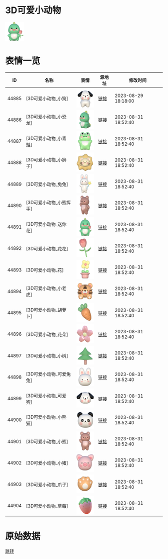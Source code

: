 # 3D可爱小动物

<img src="./cover.png" height="60" alt="cover" />

# 表情一览

|ID|名称|表情|源地址|修改时间|
|----|----|----|----|----|
|44885|[3D可爱小动物_小狗]|<img src="./pic/044885_%5B3D可爱小动物_小狗%5D.png" height="60" alt="小狗"/>|[链接](https://i0.hdslb.com/bfs/garb/94252d760cd0916d8084668f4513db4edbd709fb.png)|2023-08-29 18:18:00|
|44886|[3D可爱小动物_小恐龙]|<img src="./pic/044886_%5B3D可爱小动物_小恐龙%5D.png" height="60" alt="小恐龙"/>|[链接](https://i0.hdslb.com/bfs/garb/8fac9d4769f335a300a0e22c7a5fca1d8865329c.png)|2023-08-31 18:52:40|
|44887|[3D可爱小动物_小青蛙]|<img src="./pic/044887_%5B3D可爱小动物_小青蛙%5D.png" height="60" alt="小青蛙"/>|[链接](https://i0.hdslb.com/bfs/garb/65e312e18b435cc6cab26bd4d361fc751852fb17.png)|2023-08-31 18:52:40|
|44888|[3D可爱小动物_小狮子]|<img src="./pic/044888_%5B3D可爱小动物_小狮子%5D.png" height="60" alt="小狮子"/>|[链接](https://i0.hdslb.com/bfs/garb/2ce52d1f04dceed01f87a5cadbc6b3511b61ae6b.png)|2023-08-31 18:52:40|
|44889|[3D可爱小动物_兔兔]|<img src="./pic/044889_%5B3D可爱小动物_兔兔%5D.png" height="60" alt="兔兔"/>|[链接](https://i0.hdslb.com/bfs/garb/4473c6606ff99c4f17d3cb305fee5a98e9913a5f.png)|2023-08-31 18:52:40|
|44890|[3D可爱小动物_小熊挥手]|<img src="./pic/044890_%5B3D可爱小动物_小熊挥手%5D.png" height="60" alt="小熊挥手"/>|[链接](https://i0.hdslb.com/bfs/garb/d499d50c01c6d536c452371ff2f6b3432552d967.png)|2023-08-31 18:52:40|
|44891|[3D可爱小动物_送你花]|<img src="./pic/044891_%5B3D可爱小动物_送你花%5D.png" height="60" alt="送你花"/>|[链接](https://i0.hdslb.com/bfs/garb/e0a2ce7329393450c024e029c7d5a116f733d72a.png)|2023-08-31 18:52:40|
|44892|[3D可爱小动物_花花]|<img src="./pic/044892_%5B3D可爱小动物_花花%5D.png" height="60" alt="花花"/>|[链接](https://i0.hdslb.com/bfs/garb/d1528762544422be5a9b3e732629ae5a33aa3704.png)|2023-08-31 18:52:40|
|44893|[3D可爱小动物_花]|<img src="./pic/044893_%5B3D可爱小动物_花%5D.png" height="60" alt="花"/>|[链接](https://i0.hdslb.com/bfs/garb/dfcd3856619a6e7c7f1fea1f2e3b3f1c954c75e5.png)|2023-08-31 18:52:40|
|44894|[3D可爱小动物_小老虎]|<img src="./pic/044894_%5B3D可爱小动物_小老虎%5D.png" height="60" alt="小老虎"/>|[链接](https://i0.hdslb.com/bfs/garb/4a76299785af3ebc862ce6f660c509038b87d29c.png)|2023-08-31 18:52:40|
|44895|[3D可爱小动物_胡萝卜]|<img src="./pic/044895_%5B3D可爱小动物_胡萝卜%5D.png" height="60" alt="胡萝卜"/>|[链接](https://i0.hdslb.com/bfs/garb/b9bcd3ffd68b7e2773dd04c493d66d479b96136e.png)|2023-08-31 18:52:40|
|44896|[3D可爱小动物_花朵]|<img src="./pic/044896_%5B3D可爱小动物_花朵%5D.png" height="60" alt="花朵"/>|[链接](https://i0.hdslb.com/bfs/garb/9c6e9fde34aa98586747df378c444e76da4abc70.png)|2023-08-31 18:52:40|
|44897|[3D可爱小动物_小树]|<img src="./pic/044897_%5B3D可爱小动物_小树%5D.png" height="60" alt="小树"/>|[链接](https://i0.hdslb.com/bfs/garb/0d9f7f5fc0e75f344842182536043a2a4d5717bb.png)|2023-08-31 18:52:40|
|44898|[3D可爱小动物_可爱兔兔]|<img src="./pic/044898_%5B3D可爱小动物_可爱兔兔%5D.png" height="60" alt="可爱兔兔"/>|[链接](https://i0.hdslb.com/bfs/garb/1052d9dd0fed140e27316ca03b431d4fbdec6235.png)|2023-08-31 18:52:40|
|44899|[3D可爱小动物_可爱狗]|<img src="./pic/044899_%5B3D可爱小动物_可爱狗%5D.png" height="60" alt="可爱狗"/>|[链接](https://i0.hdslb.com/bfs/garb/8a0fdef6a74831112b2fa2f6d0cc0b0c3b7f4ad6.png)|2023-08-31 18:52:40|
|44900|[3D可爱小动物_小熊猫]|<img src="./pic/044900_%5B3D可爱小动物_小熊猫%5D.png" height="60" alt="小熊猫"/>|[链接](https://i0.hdslb.com/bfs/garb/2f365dd9e0e00cf1688e401d55b60fa22e3a51ab.png)|2023-08-31 18:52:40|
|44901|[3D可爱小动物_小熊]|<img src="./pic/044901_%5B3D可爱小动物_小熊%5D.png" height="60" alt="小熊"/>|[链接](https://i0.hdslb.com/bfs/garb/232069c8c18e7f96fe2a84a8da5515b192cffad4.png)|2023-08-31 18:52:40|
|44902|[3D可爱小动物_小猪]|<img src="./pic/044902_%5B3D可爱小动物_小猪%5D.png" height="60" alt="小猪"/>|[链接](https://i0.hdslb.com/bfs/garb/ff19340619834d08797da14e4d2c477939eb256b.png)|2023-08-31 18:52:40|
|44903|[3D可爱小动物_爪子]|<img src="./pic/044903_%5B3D可爱小动物_爪子%5D.png" height="60" alt="爪子"/>|[链接](https://i0.hdslb.com/bfs/garb/d3e3cc29d108470165a2733f34affc3f1beb3b63.png)|2023-08-31 18:52:40|
|44904|[3D可爱小动物_草莓]|<img src="./pic/044904_%5B3D可爱小动物_草莓%5D.png" height="60" alt="草莓"/>|[链接](https://i0.hdslb.com/bfs/garb/9296385195acd72e71e01228d117093ddd17ff30.png)|2023-08-31 18:52:40|

# 原始数据

[跳转](./raw.json)

